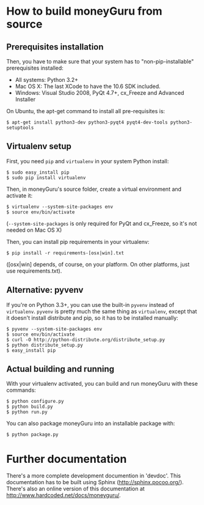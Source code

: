 # How to build moneyGuru from source

## Prerequisites installation

Then, you have to make sure that your system has to "non-pip-installable" prerequisites installed:

* All systems: Python 3.2+
* Mac OS X: The last XCode to have the 10.6 SDK included.
* Windows: Visual Studio 2008, PyQt 4.7+, cx_Freeze and Advanced Installer

On Ubuntu, the apt-get command to install all pre-requisites is:

    $ apt-get install python3-dev python3-pyqt4 pyqt4-dev-tools python3-setuptools

## Virtualenv setup

First, you need `pip` and `virtualenv` in your system Python install:

    $ sudo easy_install pip
    $ sudo pip install virtualenv

Then, in moneyGuru's source folder, create a virtual environment and activate it:

    $ virtualenv --system-site-packages env
    $ source env/bin/activate

(`--system-site-packages` is only required for PyQt and cx_Freeze, so it's not needed on Mac OS X)

Then, you can install pip requirements in your virtualenv:

    $ pip install -r requirements-[osx|win].txt
    
([osx|win] depends, of course, on your platform. On other platforms, just use requirements.txt).

## Alternative: pyvenv

If you're on Python 3.3+, you can use the built-in `pyvenv` instead of `virtualenv`. `pyvenv` is
pretty much the same thing as `virtualenv`, except that it doesn't install distribute and pip, so it
has to be installed manually:

    $ pyvenv --system-site-packages env
    $ source env/bin/activate
    $ curl -O http://python-distribute.org/distribute_setup.py
    $ python distribute_setup.py
    $ easy_install pip

## Actual building and running

With your virtualenv activated, you can build and run moneyGuru with these commands:

    $ python configure.py
    $ python build.py
    $ python run.py

You can also package moneyGuru into an installable package with:
    
    $ python package.py

# Further documentation

There's a more complete development documention in 'devdoc'. This documentation has to be built
using Sphinx (http://sphinx.pocoo.org/). There's also an online version of this documentation at
http://www.hardcoded.net/docs/moneyguru/.
